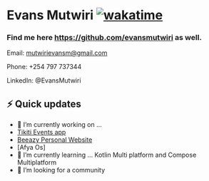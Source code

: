# Evans Mutwiri [![wakatime](https://wakatime.com/badge/user/7fbc5a3c-d96d-4abf-b59f-2945fcfc37c0.svg)](https://wakatime.com/@7fbc5a3c-d96d-4abf-b59f-2945fcfc37c0)

### Find me here https://github.com/evansmutwiri as well.


Email: mutwirievansm@gmail.com


Phone: +254 797 737344


LinkedIn: @EvansMutwiri

## ⚡ Quick updates

- 🔭 I’m currently working on ...
- [Tikiti Events app](tikiti.africa)
- [Beeazy Personal Website](beeazy.pages.dev)
- [Afya Os]
- 🌱 I’m currently learning ...  Kotlin Multi platform and Compose Multiplatform
- 🤔 I’m looking for a community

<!-- ![Android Studio](https://img.shields.io/badge/Android%20Studio-3DDC84.svg?style=for-the-badge&logo=android-studio&logoColor=white)\
![IntelliJ IDEA](https://img.shields.io/badge/IntelliJIDEA-000000.svg?style=for-the-badge&logo=intellij-idea&logoColor=white)\
![Xcode](https://img.shields.io/badge/Xcode-007ACC?style=for-the-badge&logo=Xcode&logoColor=white)\
![Dart](https://img.shields.io/badge/dart-%230175C2.svg?style=for-the-badge&logo=dart&logoColor=white)\
![Kotlin](https://img.shields.io/badge/kotlin-%237F52FF.svg?style=for-the-badge&logo=kotlin&logoColor=white)\
![Android](https://img.shields.io/badge/Android-3DDC84?style=for-the-badge&logo=android&logoColor=white)\
![iOS](https://img.shields.io/badge/iOS-000000?style=for-the-badge&logo=ios&logoColor=white)\
![Gradle](https://img.shields.io/badge/Gradle-02303A.svg?style=for-the-badge&logo=Gradle&logoColor=white)\
![Play Store](https://img.shields.io/badge/Google_Play-414141?style=for-the-badge&logo=google-play&logoColor=white)\


**beeazy/beeazy** is a ✨ _special_ ✨ repository because its `README.md` (this file) appears on your GitHub profile.

Here are some ideas to get you started:


- 🌱 I’m currently learning ...
- 👯 I’m looking to collaborate on ...
- 🤔 I’m looking for help with ...
- 💬 Ask me about ...
- 📫 How to reach me: ...
- 😄 Pronouns: ...
- ⚡ Fun fact: ...
-->
